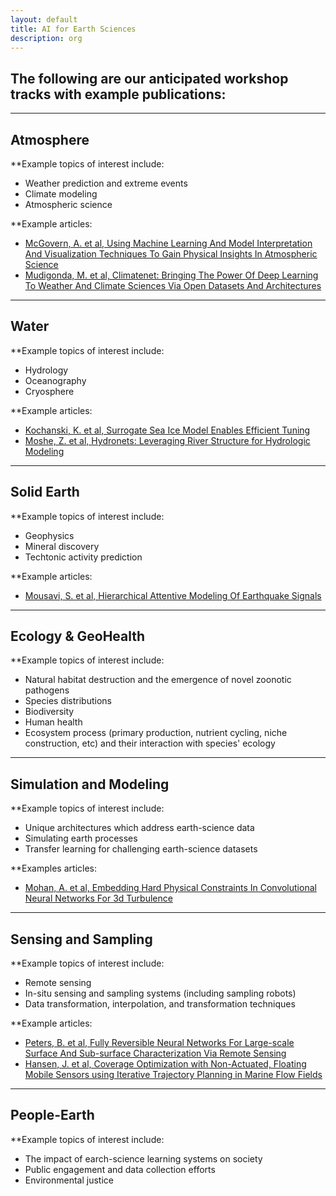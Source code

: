 ```yaml
---
layout: default
title: AI for Earth Sciences
description: org
---  
```


## The following are our anticipated workshop tracks with example publications: 

---  

## Atmosphere  

**Example topics of interest include:  

* Weather prediction and extreme events 
* Climate modeling  
* Atmospheric science

**Example articles:  

* [McGovern, A. et al, Using Machine Learning And Model Interpretation And Visualization Techniques To Gain Physical Insights In Atmospheric Science](https://ai4earthscience.github.io/iclr-2020-workshop/papers/ai4earth16.pdf)  
* [Mudigonda, M. et al, Climatenet: Bringing The Power Of Deep Learning To Weather And Climate Sciences Via Open Datasets And Architectures](https://ai4earthscience.github.io/iclr-2020-workshop/papers/ai4earth21.pdf)  

---  

## Water   

**Example topics of interest include:  

* Hydrology  
* Oceanography  
* Cryosphere  

**Example articles:  

* [Kochanski, K. et al, Surrogate Sea Ice Model Enables Efficient Tuning](https://ai4earthscience.github.io/iclr-2020-workshop/papers/ai4earth26.pdf)   
* [Moshe, Z. et al, Hydronets: Leveraging River Structure for Hydrologic Modeling](https://ai4earthscience.github.io/iclr-2020-workshop/papers/ai4earth04.pdf)  

---  

## Solid Earth   

**Example topics of interest include:  

* Geophysics  
* Mineral discovery  
* Techtonic activity prediction  

**Example articles:  

* [Mousavi, S. et al, Hierarchical Attentive Modeling Of Earthquake Signals](https://www.researchgate.net/publication/343542274_HIERARCHICAL_ATTENTIVE_MODELING_OF_EARTH-_QUAKE_SIGNALS)

---  

## Ecology & GeoHealth  

**Example topics of interest include:  

* Natural habitat destruction and the emergence of novel zoonotic pathogens  
* Species distributions  
* Biodiversity  
* Human health  
* Ecosystem process (primary production, nutrient cycling, niche construction, etc) and their interaction with species' ecology  

---  

## Simulation and Modeling  

**Example topics of interest include:  

* Unique architectures which address earth-science data  
* Simulating earth processes  
* Transfer learning for challenging earth-science datasets  

**Examples articles:  

* [Mohan, A. et al, Embedding Hard Physical Constraints In Convolutional Neural Networks For 3d Turbulence](https://ai4earthscience.github.io/iclr-2020-workshop/papers/ai4earth14.pdf)  

---  

## Sensing and Sampling    

**Example topics of interest include:  

* Remote sensing  
* In-situ sensing and sampling systems (including sampling robots)   
* Data transformation, interpolation, and transformation techniques  

**Example articles:  

* [Peters, B. et al, Fully Reversible Neural Networks For Large-scale Surface And Sub-surface Characterization Via Remote Sensing](https://ai4earthscience.github.io/iclr-2020-workshop/papers/ai4earth24.pdf)   
* [Hansen, J. et al, Coverage Optimization with Non-Actuated, Floating Mobile Sensors
using Iterative Trajectory Planning in Marine Flow Fields](https://www.cim.mcgill.ca/~mrl/pubs/jhansen/IROS2018.pdf)

---  

## People-Earth    

**Example topics of interest include:  

* The impact of earch-science learning systems on society    
* Public engagement and data collection efforts  
* Environmental justice  
